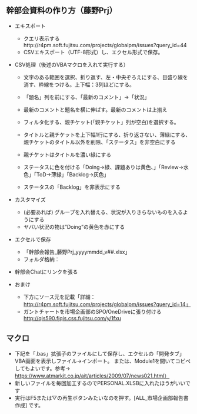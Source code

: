 ## 幹部会資料の作り方（藤野Prj）

- エキスポート
  - クエリ表示するhttp://r4pm.soft.fujitsu.com/projects/globalpm/issues?query_id=44
  - CSVエキスポート（UTF-8形式）し、エクセル形式で保存。


- CSV処理（後述のVBAマクロを入れて実行する）
  - 文字のある範囲を選択、折り返す、左・中央ぞろえにする、目盛り線を消す、枠線をつける。上下幅：3列ほどにする。
  - 「題名」列を前にする、「最新のコメント」→「状況」
  - 最新のコメントと題名を横に伸ばす。最新のコメントは上揃え

  - フィルタ化する、親チケット(「親チケット」列が空白)を選択する。
  - タイトルと親チケットを上下幅1行にする、折り返さない、薄緑にする、親チケットのタイトル以外を削除、「ステータス」を非空白にする
  - 親チケットはタイトルを濃い緑にする

  - ステータスに色を付ける「Doing→緑、課題ありは黄色、」「Review→水色」「ToD→薄緑」「Backlog→灰色」
  - ステータスの「Backlog」を非表示にする


- カスタマイズ
  - (必要あれば) グループを入れ替える、状況が入りきらないものを入るようにする
  - ヤバい状況の物は”Doing”の黄色を赤にする


- エクセルで保存
  - 「幹部会報告_藤野Prj_yyyymmdd_v##.xlsx」
  - フォルダ格納：


- 幹部会Chatにリンクを張る


- おまけ
  - 下方にソース元を記載「詳細：http://r4pm.soft.fujitsu.com/projects/globalpm/issues?query_id=14」
  - ガントチャートを市場企画部のSPO/OneDriveに張り付ける http://qis590.fjqis.css.fujitsu.com/y/1fxu


## マクロ

- 下記を「.bas」拡張子のファイルにして保存し、エクセルの「開発タブ」VBA画面を表示しファイル→インポート。
  または、Module1を開いてコピペしてもよいです。参考→  https://www.atmarkit.co.jp/ait/articles/2009/07/news021.html）
- 新しいファイルを毎回加工するのでPERSONAL.XLSBに入れたほうがいいです
- 実行はF5または▽の再生ボタンみたいなのを押す。[ALL_市場企画部報告書作成] です。

